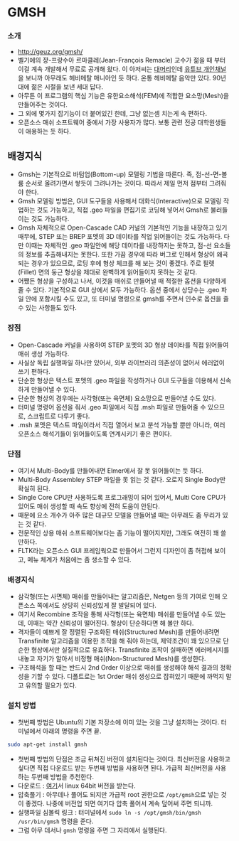 # GMSH


### 소개
* <http://geuz.org/gmsh/>
* 벨기에의 쟝-프랑수아 르마클레(Jean-François Remacle) 교수가 젊을 때 부터 이걸 계속 개발해서 무료로 공개해 왔다.  이 아저씨는 [대머리](https://yt3.ggpht.com/-f2bdRUTIWaA/AAAAAAAAAAI/AAAAAAAAAAA/2TcwimtMFTo/s900-c-k-no/photo.jpg)인데 [유튜브 개인채널](https://www.youtube.com/user/pilpoil3000)을 보니까 아무래도 헤비메탈 매니아인 듯 하다.  온통 헤비메탈 음악만 있다.  90년대에 젊은 시절을 보낸 세대 답다.
* 아무튼 이 프로그램의 핵심 기능은 유한요소해석(FEM)에 적합한 요소망(Mesh)을 만들어주는 것이다.
* 그 외에 몇가지 잡기능이 더 붙어있긴 한데, 그냥 없는셈 치는게 속 편하다.
* 오픈소스 매쉬 소프트웨어 중에서 가장 사용자가 많다.  보통 관련 전공 대학원생들이 애용하는 듯 하다.


## 배경지식
* Gmsh는 기본적으로 바텀업(Bottom-up) 모델링 기법을 따른다.  즉, 점-선-면-볼륨 순서로 올려가면서 쌓듯이 그려나가는 것이다.  따라서 제일 먼저 점부터 그려줘야 한다.
* Gmsh 모델링 방법은, GUI 도구들을 사용해서 대화식(Interactive)으로 모델링 작업하는 것도 가능하고, 직접 .geo 파일을 편집기로 코딩해 넣어서 Gmsh로 불러들이는 것도 가능하다.
* Gmsh 자체적으로 Open-Cascade CAD 커널의 기본적인 기능을 내장하고 있기 때무에, STEP 또는 BREP 포멧의 3D 데이타를 직업 읽어들이는 것도 가능하다.  다만 이때는 자체적인 .geo 파일안에 해당 데이타를 내장하지는 못하고, 점-선 요소들의 정보를 추출해내지는 못한다.  또한 가끔 경우에 따라 버그로 인해서 형상이 왜곡되는 경우가 있으므로, 로딩 후에 형상 체크를 해 보는 것이 좋겠다.  주로 필렛(Fillet) 면의 둥근 형상을 제대로 완벽하게 읽어들이지 못하는 것 같다.
* 어쨌든 형상을 구성하고 나서, 이것을 매쉬로 만들어낼 때 적절한 옵션을 다양하게 줄 수 있다.  기본적으로 GUI 상에서 모두 가능하다.  옵션 중에서 상당수는 .geo 파일 안에 포함시킬 수도 있고, 또 터미널 명령으로 gmsh를 주면서 인수로 옵션을 줄 수 있는 사항들도 있다.

### 장점
* Open-Cascade 커널을 사용하여 STEP 포멧의 3D 형상 데이타를 직접 읽어들여 매쉬 생성 가능하다.
* 사실상 독립 실행파일 하나만 있어서, 외부 라이브러리 의존성이 없어서 에러없이 쓰기 편하다.
* 단순한 형상은 텍스트 포멧의 .geo 파일을 작성하거나 GUI 도구들을 이용해서 신속하게 만들어낼 수 있다.
* 단순한 형상의 경우에는 사각형(또는 육면체) 요소망으로 만들어낼 수도 있다.
* 터미널 명령어 옵션을 줘서 .geo 파일에서 직접 .msh 파일로 만들어줄 수 있으므로, 스크립트로 다루기 좋다.
* .msh 포멧은 텍스트 파일이라서 직접 열어서 보고 분석 가능할 뿐만 아니라, 여러 오픈소스 해석기들이 읽어들이도록 연계시키기 좋은 편이다.

### 단점
* 여기서 Multi-Body를 만들어내면 Elmer에서 잘 못 읽어들이는 듯 하다.
* Multi-Body Assembley STEP 파일을 못 읽는 것 같다.  오로지 Single Body만 확실히 된다.
* Single Core CPU만 사용하도록 프로그래밍이 되어 있어서, Multi Core CPU가 있어도 매쉬 생성할 때 속도 향상에 전혀 도움이 안된다.
* 때문에 요소 개수가 아주 많은 대규모 모델을 만들어낼 때는 아무래도 좀 무리가 있는 것 같다.
* 전문적인 상용 매쉬 소프트웨어보다는 좀 기능이 떨어지지만, 그래도 여전히 꽤 쓸만하다.
* FLTK라는 오픈소스 GUI 프레임웍으로 만들어서 그런지 디자인이 좀 허접해 보이고, 메뉴 체계가 처음에는 좀 생소할 수 있다.

### 배경지식
* 삼각형(또는 사면체) 매쉬를 만들어내는 알고리즘은, Netgen 등의 기여로 인해 오픈소스 쪽에서도 상당히 신뢰성있게 잘 발달되어 있다.
* 여기서 Recombine 조작을 통해 사각형(또는 육면체) 매쉬를 만들어낼 수도 있는데, 이때는 약간 신뢰성이 떨어진다.  형상이 단순하다면 해 볼만 하다.
* 격자들이 예쁘게 잘 정렬된 구조화된 매쉬(Structured Mesh)를 만들어내려면 Transfinite 알고리즘을 이용한 조작을 해 줘야 하는데, 제약조건이 꽤 있으므로 단순한 형상에서만 실질적으로 유효하다.  Transfinite 조작이 실패하면 에러메시지를 내놓고 자기가 알아서 비정형 매쉬(Non-Structured Mesh)를 생성한다.
* 구조해석을 할 때는 반드시 2nd Order 이상으로 매쉬를 생성해야 해석 결과의 정확성을 기할 수 있다.  디폴트로는 1st Order 매쉬 생성으로 잡혀있기 때문에 까먹지 말고 유의할 필요가 있다.

### 설치 방법
* 첫번째 방법은 Ubuntu의 기본 저장소에 이미 있는 것을 그냥 설치하는 것이다.  터미널에서 아래의 명령을 주면 끝.
```bash
sudo apt-get install gmsh
```
* 첫번째 방법의 단점은 조금 뒤쳐진 버전이 설치된다는 것이다.  최신버전을 사용하고 싶다면 직접 다운로드 받는 두번째 방법을 사용하면 된다.  가급적 최신버전을 사용하는 두번째 방법을 추천한다.
* 다운로드 : [여기](http://geuz.org/gmsh/)서 linux 64bit 버전을 받는다.
* 압축풀기 : 아무데나 풀어도 되지만 가급적 root 권한으로 `/opt/gmsh`으로 넣는 것이 좋겠다.  나중에 버전업 되면 여기다 압축 풀어서 계속 덮어써 주면 되니까.
* 실행파일 심볼릭 링크 : 터미널에서 `sudo ln -s /opt/gmsh/bin/gmsh /usr/bin/gmsh` 명령을 준다.
* 그럼 아무 데서나 `gmsh` 명령을 주면 그 자리에서 실행된다.
